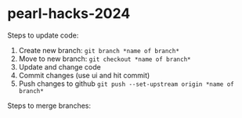 # pearl-hacks-2024

Steps to update code:
1. Create new branch: `git branch *name of branch*`
2. Move to new branch: `git checkout *name of branch*`
3. Update and change code
4. Commit changes (use ui and hit commit)
5. Push changes to github `git push --set-upstream origin *name of branch*`

Steps to merge branches:
